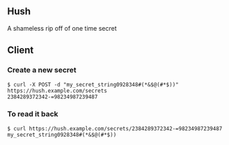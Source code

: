 ## Hush

A shameless rip off of one time secret

## Client

### Create a new secret
```shell
$ curl -X POST -d "my_secret_string0928348#(*&$@(#*$))" https://hush.example.com/secrets
2384289372342-=98234987239487
```

### To read it back
```shell
$ curl https://hush.example.com/secrets/2384289372342-=98234987239487
my_secret_string0928348#(*&$@(#*$))
```
